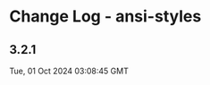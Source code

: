 # Change Log - ansi-styles

<!-- This log was last generated on Tue, 01 Oct 2024 03:08:45 GMT and should not be manually modified. -->

<!-- Start content -->

## 3.2.1

Tue, 01 Oct 2024 03:08:45 GMT
